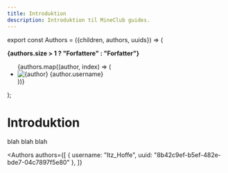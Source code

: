 ```yaml
---
title: Introduktion 
description: Introduktion til MineClub guides.
---
```


export const Authors = ({children, authors, uuids}) => (
  <div style={{
    borderRadius: '4px',
    padding: '1rem',
    marginBottom: '1rem',
  }}>
    <strong style={{ color: '#e6c07b' }}>{authors.size > 1 ? "Forfattere" : "Forfatter"}</strong>
    <ul style={{ listStyle: 'none', padding: 0 }}>
      {authors.map((author, index) => (
        <li key={index} style={{ display: 'flex', alignItems: 'center', marginBottom: '0.5rem' }}>
          <img 
            src={`https://crafthead.net/helm/${author.uuid}`} 
            alt={author} 
            style={{ width: '32px', height: '32px', borderRadius: '50%', marginRight: '0.5rem' }}
          />
          {author.username}
        </li>
      ))}
    </ul>
  </div>
);

# Introduktion
blah blah blah

<Authors 
  authors={[
    {
      username: "Itz_Hoffe",
      uuid: "8b42c9ef-b5ef-482e-bde7-04c7897f5e80"
    }, 
  ]}
>
</Authors>